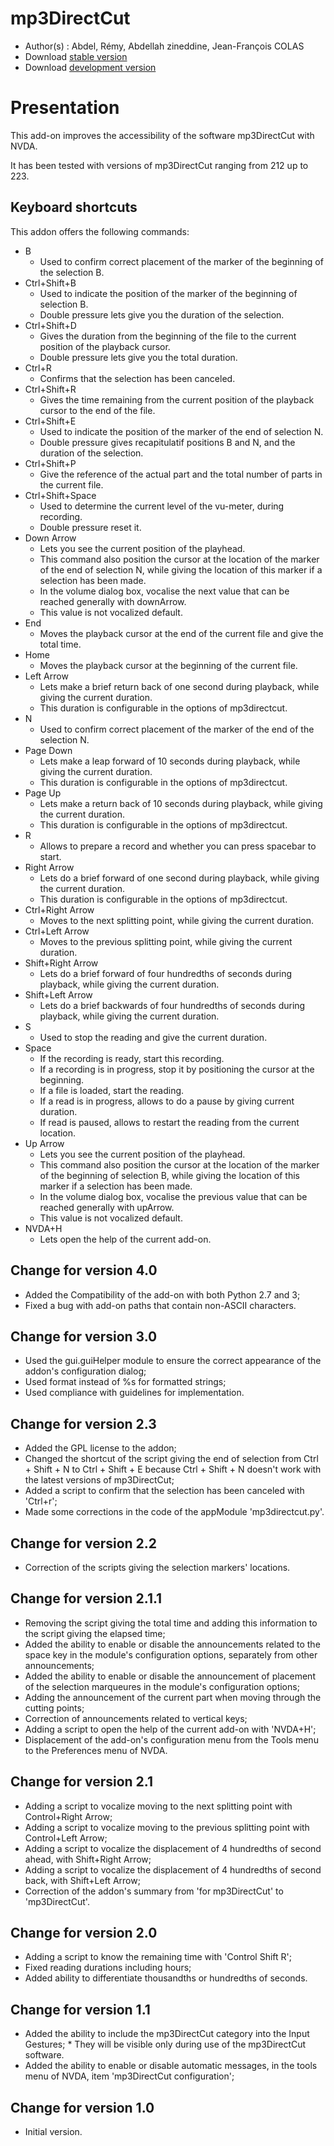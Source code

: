 ﻿# mp3DirectCut

*	 Author(s) : Abdel, Rémy, Abdellah zineddine, Jean-François COLAS
*	 Download [stable version][1]
*	 Download [development version][2]

# Presentation #

This add-on improves the accessibility of the software mp3DirectCut with NVDA.

It has been tested with versions of mp3DirectCut ranging from 212 up to 223.

## Keyboard shortcuts ##

This addon offers the following commands:

*	B
	*	Used to confirm correct placement of the marker of the beginning of the selection B.
*	Ctrl+Shift+B
	*	Used to indicate the position of the marker of the beginning of selection B.
	*	Double pressure lets give you the duration of the selection.
*	Ctrl+Shift+D
	*	Gives the duration from the beginning of the file to the current position of the playback cursor.
	*	Double pressure lets give you the total duration.
*	Ctrl+R
	*	Confirms that the selection has been canceled.
*	Ctrl+Shift+R
	*	Gives the time remaining from the current position of the playback cursor to the end of the file.
*	Ctrl+Shift+E
	*	Used to indicate the position of the marker of the end of selection N.
	*	Double pressure gives recapitulatif positions B and N, and the duration of the selection.
*	Ctrl+Shift+P
	*	Give the reference of the actual part and the total number of parts in the current file.
*	Ctrl+Shift+Space
	*	Used to determine the current level of the vu-meter, during recording.
	*	Double pressure reset it.
*	Down Arrow
	*	Lets you see the current position of the playhead.
	*	This command also position the cursor at the location of the marker of the end of selection N, while giving the location of this marker if a selection has been made.
	*	In the volume dialog box, vocalise the next value that can be reached generally with downArrow.
	*	This value is not vocalized default.
*	End
	*	Moves the playback cursor at the end of the current file and give the total time.
*	Home
	*	Moves the playback cursor at the beginning of the current file.
*	Left Arrow
	*	Lets make a brief return back of one second during playback, while giving the current duration.
	*	This duration is configurable in the options of mp3directcut.
*	N
	*	Used to confirm correct placement of the marker of the end of the selection N.
*	Page Down
	*	Lets make a leap forward of 10 seconds during playback, while giving the current duration.
	*	This duration is configurable in the options of mp3directcut.
*	Page Up
	*	Lets make a return back of 10 seconds during playback, while giving the current duration.
	*	This duration is configurable in the options of mp3directcut.
*	R
	*	Allows to prepare a record and whether you can press spacebar to start.
*	Right Arrow
	*	Lets do a brief forward of one second during playback, while giving the current duration.
	*	This duration is configurable in the options of mp3directcut.
*	Ctrl+Right Arrow
	*	Moves to the next splitting point, while giving the current duration.
*	Ctrl+Left Arrow
	*	Moves to the previous splitting point, while giving the current duration.
*	Shift+Right Arrow
	*	Lets do a brief forward of four hundredths of seconds during playback, while giving the current duration.
*	Shift+Left Arrow
	*	Lets do a brief backwards of four hundredths of seconds during playback, while giving the current duration. 
*	S
	*	Used to stop the reading and give the current duration.
*	Space
	*	If the recording is ready, start this recording.
	*	If a recording is in progress, stop it by positioning the cursor at the beginning.
	*	If a file is loaded, start the reading.
	*	If a read is in progress, allows to do a pause by giving current duration.
	*	If read is paused, allows to restart the reading from the current location.
*	Up Arrow
	*	Lets you see the current position of the playhead.
	*	This command also position the cursor at the location of the marker of the beginning of selection B, while giving the location of this marker if a selection has been made.
	*	In the volume dialog box, vocalise the previous value that can be reached generally with upArrow.
	*	This value is not vocalized default.
*	NVDA+H
	*	Lets open the help of the current add-on.

## Change for version 4.0 ##

*	 Added the Compatibility of the add-on with both Python 2.7 and 3;
*	 Fixed a bug with add-on paths that contain non-ASCII characters.

## Change for version 3.0 ##

*	 Used the gui.guiHelper module to ensure the correct appearance of the addon's configuration dialog;
*	 Used format instead of %s for formatted strings;
*	 Used compliance with guidelines for implementation.

## Change for version 2.3 ##

*	 Added the GPL license to the addon;
*	 Changed the shortcut of the script giving the end of selection from Ctrl + Shift + N to Ctrl + Shift + E because Ctrl + Shift + N doesn't work with the latest versions of mp3DirectCut;
*	 Added a script to confirm that the selection has been canceled with 'Ctrl+r';
*	 Made some corrections in the code of the appModule 'mp3directcut.py'.

## Change for version 2.2 ##

*	 Correction of the scripts giving the selection markers' locations.

## Change for version 2.1.1 ##

*	 Removing the script giving the total time and adding this information to the script giving the elapsed time;
*	 Added the ability to enable or disable the announcements related to the space key in the module's configuration options, separately from other announcements;
*	 Added the ability to enable or disable the announcement of placement of the selection marqueures in the module's configuration options;
*	 Adding the announcement of the current part when moving through the cutting points;
*	 Correction of announcements related to vertical keys;
*	 Adding a script to open the help of the current add-on with 'NVDA+H';
*	 Displacement of the add-on's configuration menu from the Tools menu to the Preferences menu of NVDA.

## Change for version 2.1 ##

*	 Adding a script to vocalize moving to the next splitting point with Control+Right Arrow;
*	 Adding a script to vocalize moving to the previous splitting point with Control+Left Arrow;
*	 Adding a script to vocalize the displacement of 4 hundredths of second ahead, with Shift+Right Arrow;
*	 Adding a script to vocalize the displacement of 4 hundredths of second back, with Shift+Left Arrow;
*	 Correction of the addon's summary from 'for mp3DirectCut' to 'mp3DirectCut'.

## Change for version 2.0 ##

*	 Adding a script to know the remaining time with 'Control Shift R';
*	 Fixed reading durations including hours;
*	 Added ability to differentiate thousandths or hundredths of seconds.

## Change for version 1.1 ##

*	 Added the ability to include the mp3DirectCut category into the Input Gestures;
	*	 They will be visible only during use of the mp3DirectCut software.
*	 Added the ability to enable or disable automatic messages, in the tools menu of NVDA, item 'mp3DirectCut configuration';

## Change for version 1.0 ##

*	 Initial version.

[1]: https://github.com/abdel792/mp3DirectCut/releases/download/v4.1/mp3DirectCut-4.1.nvda-addon

[2]: https://github.com/abdel792/mp3DirectCut/releases/download/v4.1/mp3DirectCut-4.1.nvda-addon
